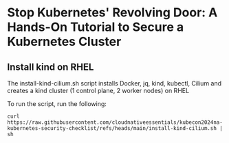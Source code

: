 # Stop Kubernetes' Revolving Door: A Hands-On Tutorial to Secure a Kubernetes Cluster

## Install kind on RHEL

The install-kind-cilium.sh script installs Docker, jq, kind, kubectl, Cilium and creates a kind cluster (1 control plane, 2 worker nodes) on RHEL

To run the script, run the following:

```shell
curl https://raw.githubusercontent.com/cloudnativeessentials/kubecon2024na-kubernetes-security-checklist/refs/heads/main/install-kind-cilium.sh | sh
```
